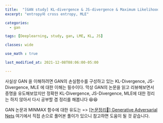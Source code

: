 ```yaml
---
title:  "[GAN study] KL-divergence & JS-divergence & Maximum Likelihood Estimation와 개념정리"
excerpt: "entropy와 cross entropy, MLE"

categories:
  - gan

tags: [Deeplearning, study, gan, LME, KL, JS]

classes: wide

use_math : true

last_modified_at: 2021-12-08T08:06:00-05:00

---
```


사실상 GAN 을 이해하려면 GAN의 손실함수를 구성하고 있는 KL-Divergence, JS-Divergence, MLE 에 대한 이해는 필수이다. 막상 GAN의 논문을 읽고 리뷰해보면서 증명을 유도해보았지만 정확한 KL-Divergence, JS-Divergence, MLE에 
대한 정리는 하지 않아서 다시 공부할 겸 정리를 해봅니다 😆😆

GAN 논문과 MINMAX 함수에 대한 유도는 => [[논문정리📃] Generative Adversarial Nets](https://chaelin0722.github.io/paperreview/generative_adversarial_nets/) 여기에서 직접 손으로 풀어본 풀이가 있으니 
참고하면 도움이 될 것 같습니다.
